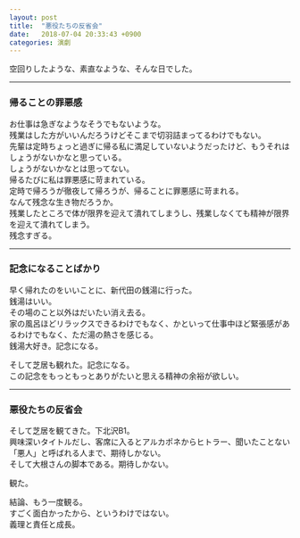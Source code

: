 ```yaml
---
layout: post
title:  "悪役たちの反省会"
date:   2018-07-04 20:33:43 +0900
categories: 演劇
---
```



空回りしたような、素直なような、そんな日でした。 　 

***
### 帰ることの罪悪感

お仕事は急ぎなようなそうでもないような。 　  
残業はした方がいいんだろうけどそこまで切羽詰まってるわけでもない。 　  
先輩は定時ちょっと過ぎに帰る私に満足していないようだったけど、もうそれはしょうがないかなと思っている。 　  
しょうがないかなとは思ってない。 　  
帰るたびに私は罪悪感に苛まれている。 　  
定時で帰ろうが徹夜して帰ろうが、帰ることに罪悪感に苛まれる。 　  
なんて残念な生き物だろうか。 　  
残業したところで体が限界を迎えて潰れてしまうし、残業しなくても精神が限界を迎えて潰れてしまう。 　  
残念すぎる。 　  

***
### 記念になることばかり

早く帰れたのをいいことに、新代田の銭湯に行った。 　  
銭湯はいい。 　  
その場のこと以外はだいたい消え去る。 　  
家の風呂ほどリラックスできるわけでもなく、かといって仕事中ほど緊張感があるわけでもなく、ただ湯の熱さを感じる。 　  
銭湯大好き。記念になる。 　  

そして芝居も観れた。記念になる。 　  
この記念をもっともっとありがたいと思える精神の余裕が欲しい。 　  

***
### 悪役たちの反省会
そして芝居を観てきた。下北沢B1。  
興味深いタイトルだし、客席に入るとアルカポネからヒトラー、聞いたことない「悪人」と呼ばれる人まで、期待しかない。     
そして大根さんの脚本である。期待しかない。 　  
  
観た。 　 　

結論、もう一度観る。 　    
すごく面白かったから、というわけではない。 　 　　　　 　    
義理と責任と成長。 　 　　　　 　 

